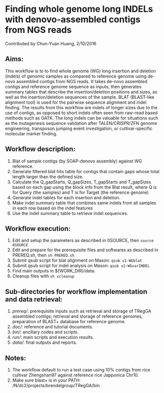 # Finding whole genome long INDELs with denovo-assembled contigs from NGS reads
Contributed by Chun-Yuan Huang, 2/10/2016

## Aims:
This workflow is to to find whole genome (WG) long insertion and deletion (indels) of genomic samples as compared to reference genome using de-novo assembled contigs from NGS reads. It takes de-novo assembled contigs and reference genome sequence as inputs, then generates summary tables that describe the insertion/deletion positions and sizes, as well as the insertion/deletion sequences of the sample. BLAT (BLAST-like alignment tool) is used for the pairwise sequence alignment and indel finding. The results from this workflow are indels of longer sizes due to the use of contigs, as opposed to short indels often seen from raw-read based methods such as GATK. The long indels can be valuable for situations such as the mutagenesis sequence validation after TALEN/CRISPR/ZFN genome engineering, transposon jumping event investigation, or cultivar-specific molecular marker finding.

## Workflow description:
1. Blat of sample contigs (by SOAP-denovo assembly) against WG reference.
2. Generate filtered blat hits table for contigs that contain gaps whose total length larger than the defined size.
3. Calculate the Q_gapStarts, Q_gapSizes, T_gapStarts and T_gapSizes based on each gap using the block info from the Blat result, where Q is for Query (the samples) and T is for Target (the reference genome)
4. Generate indel tables for each insertion and deletion.
5. Make indel summary table that combines same indels from all samples in each row based on the indel features
6. Use the indel summary table to retrieve indel sequences.

## Workflow execution:
1. Edit and setup the parameters as described in 0SOURCE, then `source 0SOURCE`
2. Edit and prepare for the prerequisite files and softwares as described in PREREQ.sh, then `sh PREREQ.sh`
3. Submit qsub script for blat alignment on Mason: `qsub x1-WGblat`
4. Submit qsub script for indel analysis on Mason: `qsub x2-WGvarINDEL`
5. Find main outputs in ${WORK_DIR}/data.
6. Cleanup files with `sh xcleanup`

## Sub-directories for workflow implementation and data retrieval:
1. *prereq/*: prerequisite inputs such as retrieval and storage of TRegGA assembled contigs; retrieval and storage of reference genomes, preparation of BLAST+ database for reference genome.
2. *doc/*: reference and tutorial documents.
3. *bin/*: ancillary codes and scripts.
4. *run/*: main scripts and execution results.
5. *data/*: final outputs and reports.

## Notes: 
1. The workflow default to run a test case using 10% contigs from rice cultivar Zhengshan97 against reference rice Japponica Chr10. 
2. Make sure blast+ is in your PATH: /N/dc2/projects/brendelgroup/TRegGA/bin
